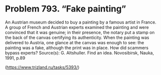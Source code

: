 # Problem 793. “Fake painting”

An Austrian museum decided to buy a painting by a famous artist in France. A group of French and Austrian experts examined the painting and were convinced that it was genuine; in their presence, the notary put a stamp on the back of the canvas certifying its authenticity. When the painting was delivered to Austria, one glance at the canvas was enough to see: the painting was a fake, although the print was in place. How did scammers bypass experts? Source(s): G. Altshuller. Find an idea. Novosibirsk, Nauka, 1991, p.89

(https://www.trizland.ru/tasks/5393/)